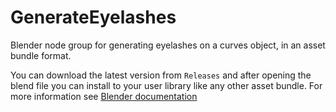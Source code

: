 # GenerateEyelashes

Blender node group for generating eyelashes on a curves object, in an asset
bundle format.

You can download the latest version from `Releases` and after opening the
blend file you can install to your user library like any other asset bundle.
For more information see [Blender
documentation](https://docs.blender.org/manual/en/4.1/editors/asset_browser.html#main-region)
